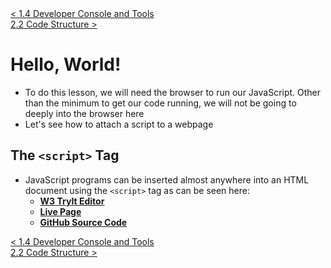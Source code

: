 <div>
    <a href="../chapter-1/1.4-developer-console.md">< 1.4 Developer Console and Tools</a>
</div>
<div>
    <a href="./2.2-code-structure.md"> 2.2 Code Structure ></a>
</div>

# Hello, World!

- To do this lesson, we will need the browser to run our JavaScript. Other than the minimum to get our code running, we will not be going to deeply into the browser here
- Let's see how to attach a script to a webpage

## **The `<script>` Tag**

- JavaScript programs can be inserted almost anywhere into an HTML document using the `<script>` tag as can be seen here:
  - <a href="https://www.w3schools.com/code/tryit.asp?filename=GQ8IX4MAKYSC">**W3 TryIt Editor**</a>
  - <a href="https://mjshuff23.github.io/javascript.info/2.1-hello-world.html">**Live Page**</a>
  - <a href="./2.1-hello-world.html">**GitHub Source Code**</a>

<div>
    <a href="../chapter-1/1.4-developer-console.md">< 1.4 Developer Console and Tools</a>
</div>
<div>
    <a href="./2.2-code-structure.md"> 2.2 Code Structure ></a>
</div>
